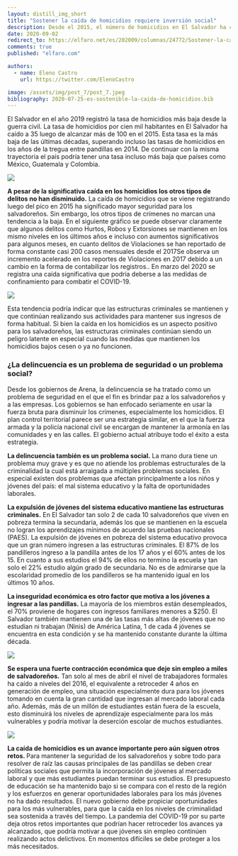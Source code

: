 ```yaml
---
layout: distill_img_short
title: "Sostener la caída de homicidios requiere inversión social"
description: Desde el 2015, el número de homicidios en El Salvador ha caído, sin embargo, los datos muestran que la caída podría no ser sostenible en el tiempo ¿a qué se debe esto?
date: 2020-09-02
redirect_to: https://elfaro.net/es/202009/columnas/24772/Sostener-la-ca%C3%ADda-de-homicidios-requiere-inversi%C3%B3n-social.htm
comments: true
published: "elfaro.com"

authors:
  - name: Eleno Castro
    url: https://twitter.com/ElenoCastro

image: /assets/img/post_7/post_7.jpeg
bibliography: 2020-07-25-es-sostenible-la-caida-de-homicidios.bib
---
```

<p class="first-p"><span class="first-word">E</span>l Salvador en el año 2019 registró la tasa de homicidios más baja desde la guerra civil. La tasa de homicidios por cien mil habitantes en El Salvador ha caído a 35 luego de alcanzar más de 100 en el 2015. Esta tasa es la más baja de las últimas décadas, superando incluso las tasas de homicidios en los años de la tregua entre pandillas en 2014. De continuar con la misma trayectoria el país podría tener una tasa incluso más baja que países como México, Guatemala y Colombia<d-cite key="WDI"></d-cite>. </p>

<img class="img-fluid" src="{{ site.baseurl }}/assets/img/post_7/homicidios_slv.png">

<b>A pesar de la significativa caída en los homicidios los otros tipos de delitos no han disminuido.</b> La caída de homicidios que se viene registrando luego del pico en 2015 ha significado mayor seguridad para los salvadoreños. Sin embargo, los otros tipos de crímenes no marcan una tendencia a la baja. En el siguiente gráfico se puede observar claramente que algunos delitos como Hurtos, Robos y Extorsiones se mantienen en los mismo niveles en los últimos años e incluso con aumentos significativos para algunos meses, en cuanto delitos de Violaciones se han reportado de forma constante casi 200 casos mensuales desde el 2017<d-footnote>Se observa un incremento acelerado en los reportes de Violaciones en 2017 debido a un cambio en la forma de contabilizar los registros.</d-footnote>. En marzo del 2020 se registra una caída significativa que podría deberse a las medidas de confinamiento para combatir el COVID-19<d-cite key="PNC"></d-cite>.

<img class="img-fluid" src="{{ site.baseurl }}/assets/img/post_7/delitos.png">

Esta tendencia podría indicar que las estructuras criminales se mantienen y que continúan realizando sus actividades para mantener sus ingresos de forma habitual. Si bien la caída en los homicidios es un aspecto positivo para los salvadoreños, las estructuras criminales continúan siendo un peligro latente en especial cuando las medidas que mantienen los homicidios bajos cesen o ya no funcionen. 

### ¿La delincuencia es un problema de seguridad o un problema social?

Desde los gobiernos de Arena, la delincuencia se ha tratado como un problema de seguridad en el que el fin es brindar paz a los salvadoreños y a las empresas. Los gobiernos se han enfocado seriamente en usar la fuerza bruta para disminuir los crímenes, especialmente los homicidios. El plan control territorial parece ser una estrategia similar, en el que la fuerza armada y la policía nacional civil se encargan de mantener la armonía en las comunidades y en las calles. El gobierno actual atribuye todo el éxito a esta estrategia.

<b>La delincuencia también es un problema social.</b> La mano dura tiene un problema muy grave y es que no atiende los problemas estructurales de la criminalidad la cual está arraigada a múltiples problemas sociales. En especial existen dos problemas que afectan principalmente a los niños y jóvenes del país: el mal sistema educativo y la falta de oportunidades laborales.

<b>La expulsión de jóvenes del sistema educativo mantiene las estructuras criminales.</b> En El Salvador tan solo 2 de cada 10 salvadoreños que viven en pobreza termina la secundaria, además los que se mantienen en la escuela no logran los aprendizajes mínimos de acuerdo las pruebas nacionales (PAES)<d-cite key="CIMA10"></d-cite>. La expulsión de jóvenes en pobreza del sistema educativo provoca que un gran número ingresen a las estructuras criminales. El 87% de los pandilleros ingreso a la pandilla antes de los 17 años y el 60% antes de los 15. En cuanto a sus estudios el 94% de ellos no termino la escuela y tan solo el 22% estudio algún grado de secundaria<d-cite key="PANDILLAS"></d-cite>.  No es de admirarse que la escolaridad promedio de los pandilleros se ha mantenido igual en los últimos 10 años<d-cite key='CRUZCARRA'></d-cite>.

<b>La inseguridad económica es otro factor que motiva a los jóvenes a ingresar a las pandillas.</b> La mayoría de los miembros están desempleados, el 70% proviene de hogares con ingresos familiares menores a $250<d-cite key="PANDILLAS"></d-cite>. El Salvador también mantienen una de las tasas más altas de jóvenes que no estudian ni trabajan (Ninis) de América Latina, 1 de cada 4 jóvenes se encuentra en esta condición y se ha mantenido constante durante la última década<d-cite key="EHPM"></d-cite>.

<img class="img-fluid" src="{{ site.baseurl }}/assets/img/post_7/ninis.png">

<b>Se espera una fuerte contracción económica que deje sin empleo a miles de salvadoreños.</b> Tan solo al mes de abril el nivel de trabajadores formales ha caído a niveles del 2016, el equivalente a retroceder 4 años en generación de empleo, una situación especialmente dura para los jóvenes tomando en cuenta la gran cantidad que ingresan al mercado laboral cada año<d-cite key="ISSS"></d-cite>. Además, más de un millón de estudiantes están fuera de la escuela, esto disminuirá los niveles de aprendizaje especialmente para los más vulnerables y podría motivar la deserción escolar de muchos estudiantes.

<img class="img-fluid" src="{{ site.baseurl }}/assets/img/post_7/empleo_iss.png">

<b>La caída de homicidios es un avance importante pero aún siguen otros retos. </b>Para mantener la seguridad de los salvadoreños y sobre todo para resolver de raíz las causas principales de las pandillas se deben crear políticas sociales que permita la incorporación de jóvenes al mercado laboral y que más estudiantes puedan terminar sus estudios. El presupuesto de educación se ha mantenido bajo si se compara con el resto de la región y los esfuerzos en generar oportunidades laborales para los más jóvenes no ha dado resultados. El nuevo gobierno debe propiciar oportunidades para los más vulnerables, para que la caída en los niveles de criminalidad sea sostenida a través del tiempo. La pandemia del COVID-19 por su parte deja otros retos importantes que podrían hacer retroceder los avances ya alcanzados, que podría motivar a que jóvenes sin empleo continúen realizando actos delictivos. En momentos difíciles se debe proteger a los más necesitados.